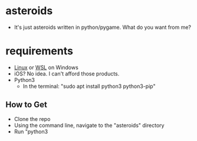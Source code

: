 # asteroids
- It's just asteroids written in python/pygame. What do you want from me?
  
# requirements
- [Linux](https://en.wikipedia.org/wiki/Linux_distribution#:~:text=is%20about%203.67%25.-,Components,and%20the%20software's%20source%20code.) or [WSL](https://learn.microsoft.com/en-us/windows/wsl/install) on Windows
- iOS? No idea. I can't afford those products.
- Python3
    - In the terminal: "sudo apt install python3 python3-pip"
  
## How to Get
- Clone the repo
- Using the command line, navigate to the "asteroids" directory
- Run "python3
